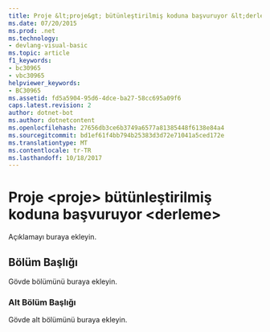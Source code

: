 ```yaml
---
title: Proje &lt;proje&gt; bütünleştirilmiş koduna başvuruyor &lt;derleme&gt;
ms.date: 07/20/2015
ms.prod: .net
ms.technology:
- devlang-visual-basic
ms.topic: article
f1_keywords:
- bc30965
- vbc30965
helpviewer_keywords:
- BC30965
ms.assetid: fd5a5904-95d6-4dce-ba27-58cc695a09f6
caps.latest.revision: 2
author: dotnet-bot
ms.author: dotnetcontent
ms.openlocfilehash: 27656db3ce6b3749a6577a81385448f6138e84a4
ms.sourcegitcommit: bd1ef61f4bb794b25383d3d72e71041a5ced172e
ms.translationtype: MT
ms.contentlocale: tr-TR
ms.lasthandoff: 10/18/2017
---
```

# <a name="project-ltprojectgt-references-assembly-ltassemblygt"></a>Proje &lt;proje&gt; bütünleştirilmiş koduna başvuruyor &lt;derleme&gt;
Açıklamayı buraya ekleyin.  
  
## <a name="section-heading"></a>Bölüm Başlığı  
 Gövde bölümünü buraya ekleyin.  
  
### <a name="subsection-heading"></a>Alt Bölüm Başlığı  
 Gövde alt bölümünü buraya ekleyin.
